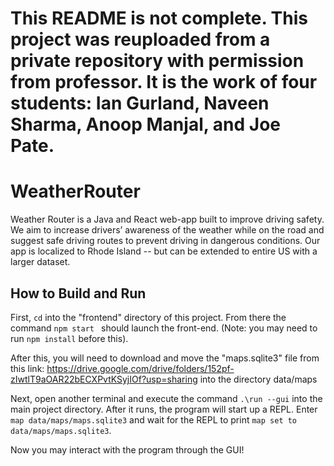 # This README is not complete. This project was reuploaded from a private repository with permission from professor. It is the work of four students: Ian Gurland, Naveen Sharma, Anoop Manjal, and Joe Pate.

# WeatherRouter

Weather Router is a Java and React web-app built to improve driving safety. We aim to increase drivers’ awareness of the weather while on the road and suggest safe driving routes to prevent driving in dangerous conditions. Our app is localized to Rhode Island -- but can be extended to entire US with a larger dataset.

## How to Build and Run

First, ```cd``` into the "frontend" directory of this project. From there the command ```npm start ``` should
launch the front-end. (Note: you may need to run ```npm install``` before this).

After this, you will need to download and move the "maps.sqlite3" file from this link:
https://drive.google.com/drive/folders/152pf-zIwtlT9aOAR22bECXPvtKSyjIOf?usp=sharing
into the directory data/maps

Next, open another terminal and execute the command ```.\run --gui``` into the main project directory.
After it runs, the program will start up a REPL. Enter ```map data/maps/maps.sqlite3``` and wait for the
REPL to print ```map set to data/maps/maps.sqlite3```.

Now you may interact with the program through the GUI!
